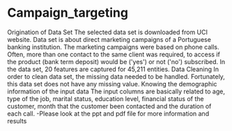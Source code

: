 # Campaign_targeting
Origination of Data Set
The selected data set is downloaded from UCI website. Data set is about direct marketing campaigns of
a Portuguese banking institution. The marketing campaigns were based on phone calls. Often, more than
one contact to the same client was required, to access if the product (bank term deposit) would be ('yes')
or not ('no') subscribed. In the data set, 20 features are captured for 45,211 entities.
Data Cleaning
In order to clean data set, the missing data needed to be handled. Fortunately, this data set does not
have any missing value.
Knowing the demographic information of the input data
The input columns are basically related to age, type of the job, marital status, education level, financial
status of the customer, month that the customer been contacted and the duration of each call.
-Please look at the ppt and pdf file for more information and results
